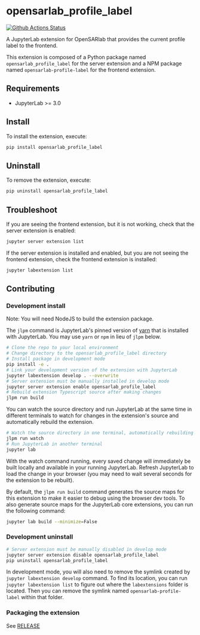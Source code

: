 # opensarlab_profile_label

[![Github Actions Status](https://github.com/ASFOpenSARlab/opensarlab-extensions/workflows/Build/badge.svg)](https://github.com/ASFOpenSARlab/opensarlab-extensions/actions/workflows/build.yml)

A JupyterLab extension for OpenSARlab that provides the current profile label to the frontend.


This extension is composed of a Python package named `opensarlab_profile_label`
for the server extension and a NPM package named `opensarlab-profile-label`
for the frontend extension.


## Requirements

* JupyterLab >= 3.0

## Install

To install the extension, execute:

```bash
pip install opensarlab_profile_label
```

## Uninstall

To remove the extension, execute:

```bash
pip uninstall opensarlab_profile_label
```


## Troubleshoot

If you are seeing the frontend extension, but it is not working, check
that the server extension is enabled:

```bash
jupyter server extension list
```

If the server extension is installed and enabled, but you are not seeing
the frontend extension, check the frontend extension is installed:

```bash
jupyter labextension list
```


## Contributing

### Development install

Note: You will need NodeJS to build the extension package.

The `jlpm` command is JupyterLab's pinned version of
[yarn](https://yarnpkg.com/) that is installed with JupyterLab. You may use
`yarn` or `npm` in lieu of `jlpm` below.

```bash
# Clone the repo to your local environment
# Change directory to the opensarlab_profile_label directory
# Install package in development mode
pip install -e .
# Link your development version of the extension with JupyterLab
jupyter labextension develop . --overwrite
# Server extension must be manually installed in develop mode
jupyter server extension enable opensarlab_profile_label
# Rebuild extension Typescript source after making changes
jlpm run build
```

You can watch the source directory and run JupyterLab at the same time in different terminals to watch for changes in the extension's source and automatically rebuild the extension.

```bash
# Watch the source directory in one terminal, automatically rebuilding when needed
jlpm run watch
# Run JupyterLab in another terminal
jupyter lab
```

With the watch command running, every saved change will immediately be built locally and available in your running JupyterLab. Refresh JupyterLab to load the change in your browser (you may need to wait several seconds for the extension to be rebuilt).

By default, the `jlpm run build` command generates the source maps for this extension to make it easier to debug using the browser dev tools. To also generate source maps for the JupyterLab core extensions, you can run the following command:

```bash
jupyter lab build --minimize=False
```

### Development uninstall

```bash
# Server extension must be manually disabled in develop mode
jupyter server extension disable opensarlab_profile_label
pip uninstall opensarlab_profile_label
```

In development mode, you will also need to remove the symlink created by `jupyter labextension develop`
command. To find its location, you can run `jupyter labextension list` to figure out where the `labextensions`
folder is located. Then you can remove the symlink named `opensarlab-profile-label` within that folder.

### Packaging the extension

See [RELEASE](RELEASE.md)

